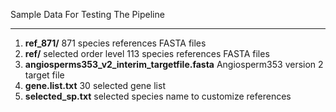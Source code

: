 Sample Data For Testing The Pipeline

---

1. **ref_871/** 871 species references FASTA files
2. **ref/** selected order level 113 species references FASTA files
3. **angiosperms353_v2_interim_targetfile.fasta** Angiosperm353 version 2 target file
4. **gene.list.txt** 30 selected gene list
5. **selected_sp.txt** selected species name to customize references
